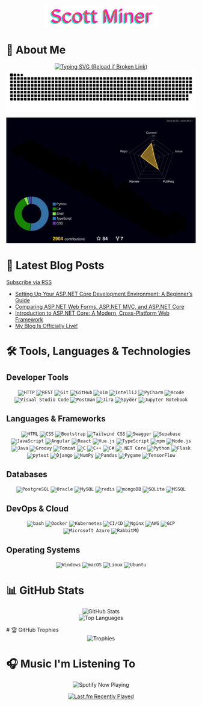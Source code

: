 <!-- Static Name Image with Glitch Effects -->
<p align="center">
  <img src="./images/scott-miner-glitch-transparent.png" alt="Scott Miner" style="max-width: 100%; margin-top: 20px">
</p>

<!-- Typing SVG -->
# 👋 About Me
<p align="center">
  <a href="https://git.io/typing-svg">
    <img src="https://typing-app-scott-99eae8fe7969.herokuapp.com?font=Fira+Code&weight=435&size=32f&duration=500&pause=1000&color=FF4444&center=true&width=800&lines=Hi!+I'm+Scott!;I+enjoy+solving+technical+problems...;...especially+when+things+are+working!;Lately%2C+more+has+been+working+than+not...;...so+I+can't+complain!;Professionally%2C+I've+worn+many+hats...;...Data+Engineer%2C+Analyst%2C+Scientist...;...%26+Software+Engineer!;I+love+design%2C+automation...;...%26+crafting+quality+products...;...in+programming%2C+web+design%2C+%26+ML!;When+I'm+not+coding...;...you+can+find+me+listening+to+music...;...or+strength+training!;Let's+connect!+Have+a+good+day!" alt="Typing SVG (Reload if Broken Link)">
  </a>
   <!-- Snake Game (GitHub Contribution Graph) -->
  <img src="https://raw.githubusercontent.com/sminerport/snk/output/github-contribution-grid-snake-reverse.svg" alt="Snake Game" />
</p>

<!-- 3D Contribution Graph -->
<p align="center">
  <img src="./profile-3d-contrib/profile-night-rainbow.svg" alt="3D GitHub Contribution Graph"/>
</p>


# 📜 Latest Blog Posts

[Subscribe via RSS](https://bloggie-efhpg4bbcsc0b2bz.westus2-01.azurewebsites.net/feed)

<!-- This marker is used by a GitHub Actions workflow to automatically inject the latest blog posts. -->
<!-- BLOG-POST-LIST:START -->
- [Setting Up Your ASP.NET Core Development Environment: A Beginner’s Guide](https://bloggie-efhpg4bbcsc0b2bz.westus2-01.azurewebsites.net/Blogs?urlHandle=setting-up-aspnet-core-development-environment)
- [Comparing ASP.NET Web Forms, ASP.NET MVC, and ASP.NET Core](https://bloggie-efhpg4bbcsc0b2bz.westus2-01.azurewebsites.net/Blogs?urlHandle=comparing-aspnet-web-forms-aspnet-mvc-aspnet-core)
- [Introduction to ASP.NET Core: A Modern, Cross-Platform Web Framework](https://bloggie-efhpg4bbcsc0b2bz.westus2-01.azurewebsites.net/Blogs?urlHandle=introduction-aspnet-core-modern-cross-platform)
- [My Blog Is Officially Live!](https://bloggie-efhpg4bbcsc0b2bz.westus2-01.azurewebsites.net/Blogs?urlHandle=my-blog-is-officially-live)
<!-- BLOG-POST-LIST:END -->
# 🛠️ Tools, Languages & Technologies

## Developer Tools
<div align="center">
<code><img width="50" src="https://raw.githubusercontent.com/marwin1991/profile-technology-icons/refs/heads/main/icons/http.png" alt="HTTP" title="HTTP"/></code>
<code><img width="50" src="https://raw.githubusercontent.com/marwin1991/profile-technology-icons/refs/heads/main/icons/rest.png" alt="REST" title="REST"/></code>
<code><img width="50" src="https://raw.githubusercontent.com/marwin1991/profile-technology-icons/refs/heads/main/icons/git.png" alt="Git" title="Git"/></code>
<code><img width="50" src="https://raw.githubusercontent.com/marwin1991/profile-technology-icons/refs/heads/main/icons/github.png" alt="GitHub" title="GitHub"/></code>
<code><img width="50" src="https://raw.githubusercontent.com/marwin1991/profile-technology-icons/refs/heads/main/icons/vim.png" alt="Vim" title="Vim"/></code>
<code><img width="50" src="https://raw.githubusercontent.com/marwin1991/profile-technology-icons/refs/heads/main/icons/intellij.png" alt="IntelliJ" title="IntelliJ"/></code>
<code><img width="50" src="https://raw.githubusercontent.com/marwin1991/profile-technology-icons/refs/heads/main/icons/pycharm.png" alt="PyCharm" title="PyCharm"/></code>
<code><img width="50" src="https://raw.githubusercontent.com/marwin1991/profile-technology-icons/refs/heads/main/icons/xcode.png" alt="Xcode" title="Xcode"/></code>
<code><img width="50" src="https://raw.githubusercontent.com/marwin1991/profile-technology-icons/refs/heads/main/icons/visual_studio_code.png" alt="Visual Studio Code" title="Visual Studio Code"/></code>
<code><img width="50" src="https://raw.githubusercontent.com/marwin1991/profile-technology-icons/refs/heads/main/icons/postman.png" alt="Postman" title="Postman"/></code>
<code><img width="50" src="https://raw.githubusercontent.com/marwin1991/profile-technology-icons/refs/heads/main/icons/jira.png" alt="Jira" title="Jira"/></code>
<code><img width="50" src="https://raw.githubusercontent.com/marwin1991/profile-technology-icons/refs/heads/main/icons/spyder.png" alt="Spyder" title="Spyder"/></code>
<code><img width="50" src="https://raw.githubusercontent.com/marwin1991/profile-technology-icons/refs/heads/main/icons/jupyter_notebook.png" alt="Jupyter Notebook" title="Jupyter Notebook"/></code>
</div>

## Languages & Frameworks
<div align="center">
<code><img width="50" src="https://raw.githubusercontent.com/marwin1991/profile-technology-icons/refs/heads/main/icons/html.png" alt="HTML" title="HTML"/></code>
<code><img width="50" src="https://raw.githubusercontent.com/marwin1991/profile-technology-icons/refs/heads/main/icons/css.png" alt="CSS" title="CSS"/></code>
<code><img width="50" src="https://raw.githubusercontent.com/marwin1991/profile-technology-icons/refs/heads/main/icons/bootstrap.png" alt="Bootstrap" title="Bootstrap"/></code>
<code><img width="50" src="https://raw.githubusercontent.com/marwin1991/profile-technology-icons/refs/heads/main/icons/tailwind_css.png" alt="Tailwind CSS" title="Tailwind CSS"/></code>
<code><img width="50" src="https://raw.githubusercontent.com/marwin1991/profile-technology-icons/refs/heads/main/icons/swagger.png" alt="Swagger" title="Swagger"/></code>
<code><img width="50" src="https://raw.githubusercontent.com/marwin1991/profile-technology-icons/refs/heads/main/icons/supabase.png" alt="Supabase" title="Supabase"/></code>
<code><img width="50" src="https://raw.githubusercontent.com/marwin1991/profile-technology-icons/refs/heads/main/icons/javascript.png" alt="JavaScript" title="JavaScript"/></code>
<code><img width="50" src="https://raw.githubusercontent.com/marwin1991/profile-technology-icons/refs/heads/main/icons/angular.png" alt="Angular" title="Angular"/></code>
<code><img width="50" src="https://raw.githubusercontent.com/marwin1991/profile-technology-icons/refs/heads/main/icons/react.png" alt="React" title="React"/></code>
<code><img width="50" src="https://raw.githubusercontent.com/marwin1991/profile-technology-icons/refs/heads/main/icons/vue_js.png" alt="Vue.js" title="Vue.js"/></code>
<code><img width="50" src="https://raw.githubusercontent.com/marwin1991/profile-technology-icons/refs/heads/main/icons/typescript.png" alt="TypeScript" title="TypeScript"/></code>
<code><img width="50" src="https://raw.githubusercontent.com/marwin1991/profile-technology-icons/refs/heads/main/icons/npm.png" alt="npm" title="npm"/></code>
<code><img width="50" src="https://raw.githubusercontent.com/marwin1991/profile-technology-icons/refs/heads/main/icons/node_js.png" alt="Node.js" title="Node.js"/></code>
<code><img width="50" src="https://raw.githubusercontent.com/marwin1991/profile-technology-icons/refs/heads/main/icons/java.png" alt="Java" title="Java"/></code>
<code><img width="50" src="https://raw.githubusercontent.com/marwin1991/profile-technology-icons/refs/heads/main/icons/groovy.png" alt="Groovy" title="Groovy"/></code>
<code><img width="50" src="https://raw.githubusercontent.com/marwin1991/profile-technology-icons/refs/heads/main/icons/tomcat.png" alt="Tomcat" title="Tomcat"/></code>
<code><img width="50" src="https://raw.githubusercontent.com/marwin1991/profile-technology-icons/refs/heads/main/icons/c.png" alt="C" title="C"/></code>
<code><img width="50" src="https://raw.githubusercontent.com/marwin1991/profile-technology-icons/refs/heads/main/icons/c++.png" alt="C++" title="C++"/></code>
<code><img width="50" src="https://raw.githubusercontent.com/marwin1991/profile-technology-icons/refs/heads/main/icons/c%23.png" alt="C#" title="C#"/></code>
<code><img width="50" src="https://raw.githubusercontent.com/marwin1991/profile-technology-icons/refs/heads/main/icons/_net_core.png" alt=".NET Core" title=".NET Core"/></code>
<code><img width="50" src="https://raw.githubusercontent.com/marwin1991/profile-technology-icons/refs/heads/main/icons/python.png" alt="Python" title="Python"/></code>
<code><img width="50" src="https://raw.githubusercontent.com/marwin1991/profile-technology-icons/refs/heads/main/icons/flask.png" alt="Flask" title="Flask"/></code>
<code><img width="50" src="https://raw.githubusercontent.com/marwin1991/profile-technology-icons/refs/heads/main/icons/pytest.png" alt="pytest" title="pytest"/></code>
<code><img width="50" src="https://raw.githubusercontent.com/marwin1991/profile-technology-icons/refs/heads/main/icons/django.png" alt="Django" title="Django"/></code>
<code><img width="50" src="https://raw.githubusercontent.com/marwin1991/profile-technology-icons/refs/heads/main/icons/numpy.png" alt="NumPy" title="NumPy"/></code>
<code><img width="50" src="https://raw.githubusercontent.com/marwin1991/profile-technology-icons/refs/heads/main/icons/pandas.png" alt="Pandas" title="Pandas"/></code>
<code><img width="50" src="https://raw.githubusercontent.com/marwin1991/profile-technology-icons/refs/heads/main/icons/pygame.png" alt="Pygame" title="Pygame"/></code>
<code><img width="50" src="https://raw.githubusercontent.com/marwin1991/profile-technology-icons/refs/heads/main/icons/tensorflow.png" alt="TensorFlow" title="TensorFlow"/></code>
</div>

## Databases
<div align="center">
<code><img width="50" src="https://raw.githubusercontent.com/marwin1991/profile-technology-icons/refs/heads/main/icons/postgresql.png" alt="PostgreSQL" title="PostgreSQL"/></code>
<code><img width="50" src="https://raw.githubusercontent.com/marwin1991/profile-technology-icons/refs/heads/main/icons/oracle.png" alt="Oracle" title="Oracle"/></code>
<code><img width="50" src="https://raw.githubusercontent.com/marwin1991/profile-technology-icons/refs/heads/main/icons/mysql.png" alt="MySQL" title="MySQL"/></code>
<code><img width="50" src="https://raw.githubusercontent.com/marwin1991/profile-technology-icons/refs/heads/main/icons/redis.png" alt="redis" title="redis"/></code>
<code><img width="50" src="https://raw.githubusercontent.com/marwin1991/profile-technology-icons/refs/heads/main/icons/mongodb.png" alt="mongoDB" title="mongoDB"/></code>
<code><img width="50" src="https://raw.githubusercontent.com/marwin1991/profile-technology-icons/refs/heads/main/icons/sqlite.png" alt="SQLite" title="SQLite"/></code>
<code><img width="50" src="https://raw.githubusercontent.com/marwin1991/profile-technology-icons/refs/heads/main/icons/mssql.png" alt="MSSQL" title="MSSQL"/></code>
</div>

## DevOps & Cloud
<div align="center">
<code><img width="50" src="https://raw.githubusercontent.com/marwin1991/profile-technology-icons/refs/heads/main/icons/bash.png" alt="bash" title="bash"/></code>
<code><img width="50" src="https://raw.githubusercontent.com/marwin1991/profile-technology-icons/refs/heads/main/icons/docker.png" alt="Docker" title="Docker"/></code>
<code><img width="50" src="https://raw.githubusercontent.com/marwin1991/profile-technology-icons/refs/heads/main/icons/kubernetes.png" alt="Kubernetes" title="Kubernetes"/></code>
<code><img width="50" src="https://raw.githubusercontent.com/marwin1991/profile-technology-icons/refs/heads/main/icons/ci_cd.png" alt="CI/CD" title="CI/CD"/></code>
<code><img width="50" src="https://raw.githubusercontent.com/marwin1991/profile-technology-icons/refs/heads/main/icons/nginx.png" alt="Nginx" title="Nginx"/></code>
<code><img width="50" src="https://raw.githubusercontent.com/marwin1991/profile-technology-icons/refs/heads/main/icons/aws.png" alt="AWS" title="AWS"/></code>
<code><img width="50" src="https://raw.githubusercontent.com/marwin1991/profile-technology-icons/refs/heads/main/icons/gcp.png" alt="GCP" title="GCP"/></code>
<code><img width="50" src="https://raw.githubusercontent.com/marwin1991/profile-technology-icons/refs/heads/main/icons/microsoft_azure.png" alt="Microsoft Azure" title="Microsoft Azure"/></code>
<code><img width="50" src="https://raw.githubusercontent.com/marwin1991/profile-technology-icons/refs/heads/main/icons/rabbitmq.png" alt="RabbitMQ" title="RabbitMQ"/></code>
</div>

## Operating Systems
<div align="center">
<code><img width="50" src="https://raw.githubusercontent.com/marwin1991/profile-technology-icons/refs/heads/main/icons/windows.png" alt="Windows" title="Windows"/></code>
<code><img width="50" src="https://raw.githubusercontent.com/marwin1991/profile-technology-icons/refs/heads/main/icons/macos.png" alt="macOS" title="macOS"/></code>
<code><img width="50" src="https://raw.githubusercontent.com/marwin1991/profile-technology-icons/refs/heads/main/icons/linux.png" alt="Linux" title="Linux"/></code>
<code><img width="50" src="https://raw.githubusercontent.com/marwin1991/profile-technology-icons/refs/heads/main/icons/ubuntu.png" alt="Ubuntu" title="Ubuntu"/></code>
</div>



# 📊 GitHub Stats
<!-- GitHub Stats -->
<p align="center">
  <img width="350" src="https://github-readme-stats-five-alpha-68.vercel.app/api?username=sminerport&show_icons=true&theme=algolia&count_private=true" alt="GitHub Stats" />
  <br/>
  <img width="350" src="https://github-readme-stats-five-alpha-68.vercel.app/api/top-langs/?username=sminerport&layout=compact&theme=algolia&langs_count=20&size_weight=0.5&count_weight=0.5&hide_progress=true" alt="Top Languages" />
</p>
# 🏆 GitHub Trophies
<!-- GitHub Trophies (Excluding 'Reviews') -->
<div align="center">
  <img src="https://github-profile-trophy.vercel.app/?username=sminerport&theme=algolia&no-frame=true&margin-w=15&title=-Reviews" alt="Trophies" />
</div>

<!-- Spotify Now Playing Widget -->
# 🎧 Music I'm Listening To
<p align="center">
  <img src="https://spotify-now-playing-rust.vercel.app/api/spotify?background_color=212121" alt="Spotify Now Playing" />
</p>

<!-- Last.fm Recently Played -->
<p align="center">
  <a href="https://www.last.fm/user/ScottDataScienc">
    <img src="https://lastfm-henna.vercel.app/api?user=ScottDataScienc&loved=true&loved_style=3&border_radius=5&header_style=normal_stats&show_user=always&footer_style=wave&count=5&width=480" alt="Last.fm Recently Played">
  </a>
</p>

